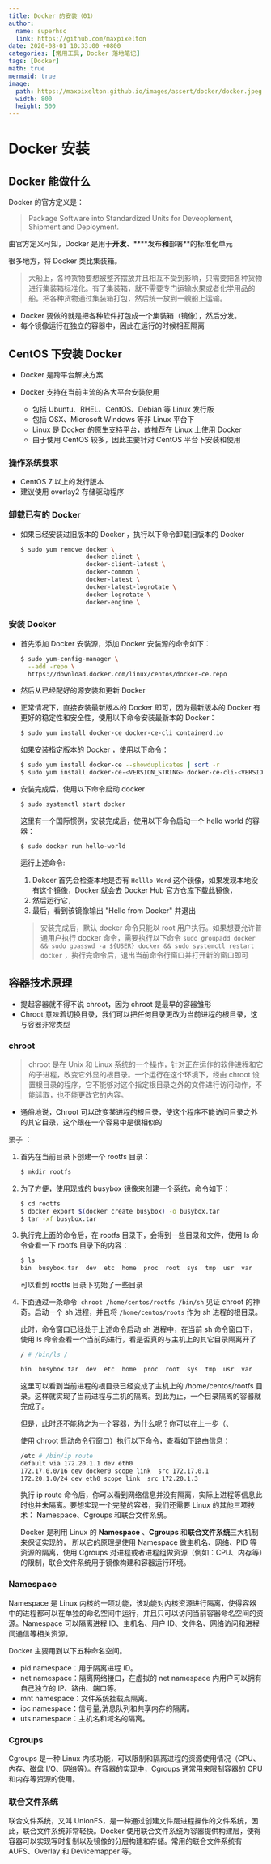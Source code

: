 ```yaml
---
title: Docker 的安装（01）
author:
  name: superhsc
  link: https://github.com/maxpixelton
date: 2020-08-01 10:33:00 +0800
categories: [常用工具, Docker 落地笔记]
tags: [Docker]
math: true
mermaid: true
image:
  path: https://maxpixelton.github.io/images/assert/docker/docker.jpeg
  width: 800
  height: 500
---
```


# Docker 安装

## Docker 能做什么

Docker 的官方定义是：
> Package Software into Standardized Units for Deveoplement, Shipment and Deployment.

由官方定义可知，Docker 是用于**开发**、****发布**和**部署**的标准化单元

很多地方，将 Docker 类比集装箱。

> 大船上，各种货物要想被整齐摆放并且相互不受到影响，只需要把各种货物进行集装箱标准化。有了集装箱，就不需要专门运输水果或者化学用品的船。把各种货物通过集装箱打包，然后统一放到一艘船上运输。

- Docker 要做的就是把各种软件打包成一个集装箱（镜像），然后分发。
- 每个镜像运行在独立的容器中，因此在运行的时候相互隔离

## CentOS 下安装 Docker 

- Docker 是跨平台解决方案

- Docker 支持在当前主流的各大平台安装使用

  - 包括 Ubuntu、RHEL、CentOS、Debian 等 Linux 发行版
  - 包括 OSX、Microsoft Windows 等非 Linux 平台下
  - Linux 是 Docker 的原生支持平台，故推荐在 Linux 上使用 Docker
  - 由于使用 CentOS 较多，因此主要针对 CentOS 平台下安装和使用

  

### 操作系统要求

- CentOS 7 以上的发行版本
- 建议使用 overlay2 存储驱动程序

### 卸载已有的 Docker

- 如果已经安装过旧版本的 Docker ，执行以下命令卸载旧版本的 Docker

  ```bash
  $ sudo yum remove docker \
                    docker-clinet \
                    docker-client-latest \
                    docker-common \
                    docker-latest \
                    docker-latest-logrotate \
                    docker-logrotate \
                    docker-engine \
  ```

  

### 安装 Docker

- 首先添加 Docker 安装源，添加 Docker 安装源的命令如下：

  ```bash
  $ sudo yum-config-manager \
  	--add -repo \
  	https://download.docker.com/linux/centos/docker-ce.repo
  ```

- 然后从已经配好的源安装和更新 Docker

- 正常情况下，直接安装最新版本的 Docker 即可，因为最新版本的 Docker 有更好的稳定性和安全性，使用以下命令安装最新本的 Docker：

  ```bash
  $ sudo yum install docker-ce docker-ce-cli containerd.io
  ```

  如果安装指定版本的 Docker ，使用以下命令：

  ```bash
  $ sudo yum install docker-ce --showduplicates | sort -r
  $ sudo yum install docker-ce-<VERSION_STRING> docker-ce-cli-<VERSION_SPRING> containl'l'l'l'l'l'l'l'l'l'l'l'l'l'l'l'l'l'lerd.io
  ```

- 安装完成后，使用以下命令启动 docker

  ```bash
  $ sudo systemctl start docker
  ```

  这里有一个国际惯例，安装完成后，使用以下命令启动一个 hello world 的容器：

  ```bash
  $ sudo docker run hello-world
  ```

  运行上述命令:

  1. Dokcer 首先会检查本地是否有 `Helllo Word` 这个镜像，如果发现本地没有这个镜像，Docker 就会去 Docker Hub 官方仓库下载此镜像，
  2. 然后运行它，
  3. 最后，看到该镜像输出 "Hello from Docker" 并退出

  > 安装完成后，默认 docker 命令只能以 root 用户执行。如果想要允许普通用户执行 docker 命令，需要执行以下命令 `sudo groupadd docker && sudo gpasswd -a ${USER} docker && sudo systemctl restart docker` ，执行完命令后，退出当前命令行窗口并打开新的窗口即可  

  

  

## 容器技术原理

- 提起容器就不得不说 chroot，因为 chroot 是最早的容器雏形
- Chroot 意味着切换目录，我们可以把任何目录更改为当前进程的根目录，这与容器非常类型

### chroot

> chroot 是在 Unix 和 Linux 系统的一个操作，针对正在运作的软件进程和它的子进程，改变它外显的根目录。一个运行在这个环境下，经由 chroot 设置根目录的程序，它不能够对这个指定根目录之外的文件进行访问动作，不能读取，也不能更改它的内容。

- 通俗地说，Chroot 可以改变某进程的根目录，使这个程序不能访问目录之外的其它目录，这个跟在一个容易中是很相似的

栗子 ：

1. 首先在当前目录下创建一个 rootfs 目录：

   ```bash
   $ mkdir rootfs
   ```

2. 为了方便，使用现成的 busybox 镜像来创建一个系统，命令如下：

   ```bash
   $ cd rootfs
   $ docker export $(docker create busybox) -o busybox.tar
   $ tar -xf busybox.tar
   ```

3. 执行完上面的命令后，在 rootfs 目录下，会得到一些目录和文件，使用 ls 命令查看一下 rootfs 目录下的内容：

   ```bash
   $ ls
   bin  busybox.tar  dev  etc  home  proc  root  sys  tmp  usr  var
   ```

   可以看到 rootfs 目录下初始了一些目录

4. 下面通过一条命令` chroot /home/centos/rootfs /bin/sh`  见证 chroot 的神奇。启动一个 sh 进程，并且将 `/home/centos/roots` 作为 sh 进程的根目录。

   此时，命令窗口已经处于上述命令启动 sh 进程中，在当前 sh 命令窗口下，使用 ls 命令查看一个当前的进行，看是否真的与主机上的其它目录隔离开了

   ```bash
   / # /bin/ls /
   
   bin  busybox.tar  dev  etc  home  proc  root  sys  tmp  usr  var
   ```

   这里可以看到当前进程的根目录已经变成了主机上的 /home/centos/rootfs 目录。这样就实现了当前进程与主机的隔离。到此为止，一个目录隔离的容器就完成了。

   但是，此时还不能称之为一个容器，为什么呢？你可以在上一步（、

   使用 chroot 启动命令行窗口）执行以下命令，查看如下路由信息：

   ```bash
   /etc # /bin/ip route
   default via 172.20.1.1 dev eth0
   172.17.0.0/16 dev docker0 scope link  src 172.17.0.1
   172.20.1.0/24 dev eth0 scope link  src 172.20.1.3
   
   ```

   执行 ip route 命令后，你可以看到网络信息并没有隔离，实际上进程等信息此时也并未隔离。要想实现一个完整的容器，我们还需要 Linux 的其他三项技术： Namespace、Cgroups 和联合文件系统。

   Docker 是利用 Linux 的 **Namespace** 、**Cgroups** 和**联合文件系统**三大机制来保证实现的， 所以它的原理是使用 Namespace 做主机名、网络、PID 等资源的隔离，使用 Cgroups 对进程或者进程组做资源（例如：CPU、内存等）的限制，联合文件系统用于镜像构建和容器运行环境。

### Namespace

Namespace 是 Linux 内核的一项功能，该功能对内核资源进行隔离，使得容器中的进程都可以在单独的命名空间中运行，并且只可以访问当前容器命名空间的资源。Namespace 可以隔离进程 ID、主机名、用户 ID、文件名、网络访问和进程间通信等相关资源。

Docker 主要用到以下五种命名空间。

- pid namespace：用于隔离进程 ID。
- net namespace：隔离网络接口，在虚拟的 net namespace 内用户可以拥有自己独立的 IP、路由、端口等。
- mnt namespace：文件系统挂载点隔离。
- ipc namespace：信号量,消息队列和共享内存的隔离。
- uts namespace：主机名和域名的隔离。

### Cgroups

Cgroups 是一种 Linux 内核功能，可以限制和隔离进程的资源使用情况（CPU、内存、磁盘 I/O、网络等）。在容器的实现中，Cgroups 通常用来限制容器的 CPU 和内存等资源的使用。

### 联合文件系统

联合文件系统，又叫 UnionFS，是一种通过创建文件层进程操作的文件系统，因此，联合文件系统非常轻快。Docker 使用联合文件系统为容器提供构建层，使得容器可以实现写时复制以及镜像的分层构建和存储。常用的联合文件系统有 AUFS、Overlay 和 Devicemapper 等。

